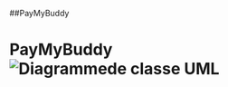 ##PayMyBuddy
# PayMyBuddy![Diagrammede classe UML](https://user-images.githubusercontent.com/94007879/173401185-5d6e4c5e-ed73-461f-8c7f-d4f18da09588.png)
